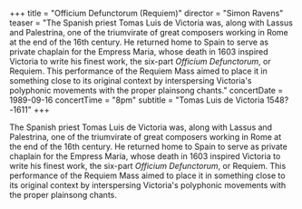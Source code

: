 +++
title = "Officium Defunctorum (Requiem)"
director = "Simon Ravens"
teaser = "The Spanish priest Tomas Luis de Victoria was, along with Lassus and Palestrina, one of the triumvirate of great composers working in Rome at the end of the 16th century. He returned home to Spain to serve as private chaplain for the Empress Maria, whose death in 1603 inspired Victoria to write his finest work, the six-part *Officium Defunctorum*, or Requiem. This performance of the Requiem Mass aimed to place it in something close to its original context by interspersing Victoria's polyphonic movements with the proper plainsong chants."
concertDate = 1989-09-16
concertTime = "8pm"
subtitle = "Tomas Luis de Victoria 1548?-1611"
+++

The Spanish priest Tomas Luis de Victoria was, along with Lassus and Palestrina, one of the triumvirate of great composers working in Rome at the end of the 16th century. He returned home to Spain to serve as private chaplain for the Empress Maria, whose death in 1603 inspired Victoria to write his finest work, the six-part *Officium Defunctorum*, or Requiem. This performance of the Requiem Mass aimed to place it in something close to its original context by interspersing Victoria's polyphonic movements with the proper plainsong chants.
